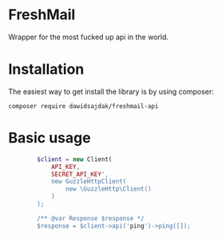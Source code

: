 FreshMail
=========

Wrapper for the most fucked up api in the world.

Installation
============

The easiest way to get install the library is by using composer:

`composer require dawidsajdak/freshmail-api`

Basic usage
===========

```php
        $client = new Client(
            API_KEY,
            SECRET_API_KEY',
            new GuzzleHttpClient(
                new \GuzzleHttp\Client()
            )
        );

        /** @var Response $response */
        $response = $client->api('ping')->ping([]);
```